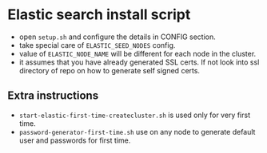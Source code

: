 # Elastic search install script

 - open `setup.sh` and configure the details in CONFIG section.
 - take special care of `ELASTIC_SEED_NODES` config.
 - value of `ELASTIC_NODE_NAME` will be different for each node in the cluster.
 - it assumes that you have already generated SSL certs. If not look into ssl directory of repo on how to generate self signed certs.

## Extra instructions
 - `start-elastic-first-time-createcluster.sh` is used only for very first time.
 - `password-generator-first-time.sh` use on any node to generate default user and passwords for first time.
